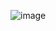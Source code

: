 ![image](https://github.com/michaelthielemans/ProjectHosting/assets/119003253/818125a7-a61a-43bf-9510-b625ca707e70)

